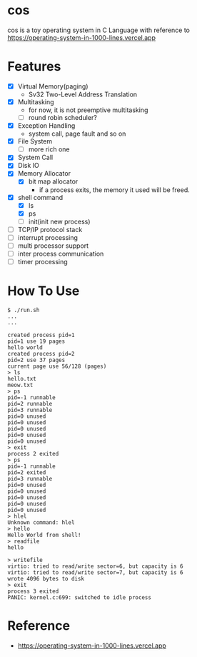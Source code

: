 # cos
cos is a toy operating system in C Language  with reference to https://operating-system-in-1000-lines.vercel.app

# Features
- [x] Virtual Memory(paging)
  - Sv32 Two-Level Address Translation
- [x] Multitasking
  - for now, it is not preemptive multitasking
  - [ ] round robin scheduler?
- [x] Exception Handling
  - system call, page fault and so on
- [x] File System
  - [ ] more rich one
- [x] System Call
- [x] Disk IO
- [x] Memory Allocator
  - [x] bit map allocator
    - if a process exits, the memory it used will be freed.
- [x] shell command
  - [x] ls
  - [x] ps
  - [ ] init(init new process)
- [ ] TCP/IP protocol stack
- [ ] interrupt processing
- [ ] multi processor support
- [ ] inter process communication
- [ ] timer processing
# How To Use

```
$ ./run.sh
...
...

created process pid=1
pid=1 use 19 pages
hello world
created process pid=2
pid=2 use 37 pages
current page use 56/128 (pages)
> ls
hello.txt
meow.txt
> ps
pid=-1 runnable
pid=2 runnable
pid=3 runnable
pid=0 unused
pid=0 unused
pid=0 unused
pid=0 unused
pid=0 unused
> exit
process 2 exited
> ps
pid=-1 runnable
pid=2 exited
pid=3 runnable
pid=0 unused
pid=0 unused
pid=0 unused
pid=0 unused
pid=0 unused
> hlel
Unknown command: hlel
> hello
Hello World from shell!
> readfile
hello

> writefile
virtio: tried to read/write sector=6, but capacity is 6
virtio: tried to read/write sector=7, but capacity is 6
wrote 4096 bytes to disk
> exit
process 3 exited
PANIC: kernel.c:699: switched to idle process
```


# Reference
- https://operating-system-in-1000-lines.vercel.app